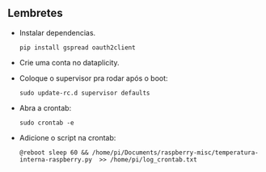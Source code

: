  ## Lembretes
- Instalar dependencias.

  `pip install gspread oauth2client`


- Crie uma conta no dataplicity.

- Coloque o supervisor pra rodar após o boot:

  `sudo update-rc.d supervisor defaults`


 - Abra a crontab:
 
   `sudo crontab -e`
   
 - Adicione o script na crontab:
 
   `@reboot sleep 60 && /home/pi/Documents/raspberry-misc/temperatura-interna-raspberry.py  >> /home/pi/log_crontab.txt`
   
